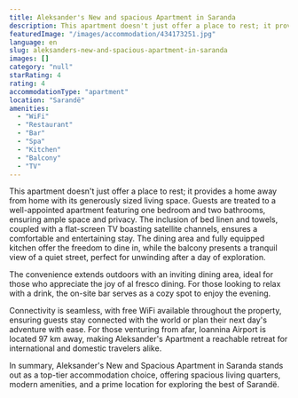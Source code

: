 ```yaml
---
title: Aleksander's New and spacious Apartment in Saranda
description: This apartment doesn't just offer a place to rest; it provides a home away from home with its generously sized living space. Guests are treated to a well-appoin
featuredImage: "/images/accommodation/434173251.jpg"
language: en
slug: aleksanders-new-and-spacious-apartment-in-saranda
images: []
category: "null"
starRating: 4
rating: 4
accommodationType: "apartment"
location: "Sarandë"
amenities:
  - "WiFi"
  - "Restaurant"
  - "Bar"
  - "Spa"
  - "Kitchen"
  - "Balcony"
  - "TV"
---
```


This apartment doesn't just offer a place to rest; it provides a home away from home with its generously sized living space. Guests are treated to a well-appointed apartment featuring one bedroom and two bathrooms, ensuring ample space and privacy. The inclusion of bed linen and towels, coupled with a flat-screen TV boasting satellite channels, ensures a comfortable and entertaining stay. The dining area and fully equipped kitchen offer the freedom to dine in, while the balcony presents a tranquil view of a quiet street, perfect for unwinding after a day of exploration.

The convenience extends outdoors with an inviting dining area, ideal for those who appreciate the joy of al fresco dining. For those looking to relax with a drink, the on-site bar serves as a cozy spot to enjoy the evening.

Connectivity is seamless, with free WiFi available throughout the property, ensuring guests stay connected with the world or plan their next day's adventure with ease. For those venturing from afar, Ioannina Airport is located 97 km away, making Aleksander's Apartment a reachable retreat for international and domestic travelers alike.

In summary, Aleksander's New and Spacious Apartment in Saranda stands out as a top-tier accommodation choice, offering spacious living quarters, modern amenities, and a prime location for exploring the best of Sarandë.

